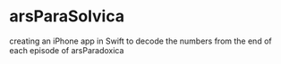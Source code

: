 # arsParaSolvica
creating an iPhone app in Swift to decode the numbers from the end of each episode of arsParadoxica
